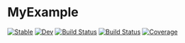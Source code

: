 # MyExample

[![Stable](https://img.shields.io/badge/docs-stable-blue.svg)](https://sgibbs409.github.io/MyExample.jl/stable)
[![Dev](https://img.shields.io/badge/docs-dev-blue.svg)](https://sgibbs409.github.io/MyExample.jl/dev)
[![Build Status](https://github.com/sgibbs409/MyExample.jl/workflows/CI/badge.svg)](https://github.com/sgibbs409/MyExample.jl/actions)
[![Build Status](https://travis-ci.com/sgibbs409/MyExample.jl.svg?branch=master)](https://travis-ci.com/sgibbs409/MyExample.jl)
[![Coverage](https://codecov.io/gh/sgibbs409/MyExample.jl/branch/master/graph/badge.svg)](https://codecov.io/gh/sgibbs409/MyExample.jl)
